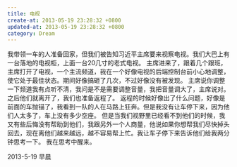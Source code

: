 ```yaml
---
title: 电视
create-at: 2013-05-19 23:28:32 +0800
updated-at: 2013-05-19 23:28:32 +0800
category: Dream
---
```


我带领一车的人准备回家，但我们被告知习近平主席要来视察电视。我们大巴上有一台落地的电视柜，上面一台20几寸的老式电视。
主席进来了，跟着几个跟班，主席打开了电视，一个主流频道，我在一个好像电视的后端控制台前小心地调整，使它处于最佳状态。期间好像搞砸了几次，不过好像没有被发现。
主席说你调整一下频道我有点听不清，我问是不是需要调整音量，我把音量调大了，主席说对。
之后他们就离开了，我们也准备返程了。
返程的时候好像出了什么问题，好像是前面的车抛锚了，我看到一队的人在马路上狂奔。但是我没有让车停下来，因为他们人太多了，车上没有多少空座。
但是当我们视野里已经看不到他们的时候，我又有些后悔没有帮助到他们，我跟另外一个人商量，他说如果你想帮我们尽快掉头回去，现在离他们越来越远，越不容易帮上忙。我让车子停下来告诉他们给我两分钟思考一下。
我在思考中醒来。

2013-5-19 早晨
